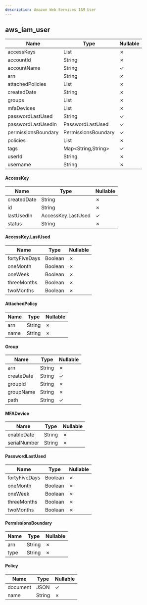 ```yaml
---
description: Amazon Web Services IAM User
---
```

aws_iam_user
------------

| **Name**            | **Type**             | **Nullable** |
| ------------------- | -------------------- | ------------ |
| accessKeys          | List<AccessKey>      | &cross;      |
| accountId           | String               | &cross;      |
| accountName         | String               | &check;      |
| arn                 | String               | &cross;      |
| attachedPolicies    | List<AttachedPolicy> | &cross;      |
| createdDate         | String               | &cross;      |
| groups              | List<Group>          | &cross;      |
| mfaDevices          | List<MFADevice>      | &cross;      |
| passwordLastUsed    | String               | &check;      |
| passwordLastUsedIn  | PasswordLastUsed     | &check;      |
| permissionsBoundary | PermissionsBoundary  | &check;      |
| policies            | List<Policy>         | &cross;      |
| tags                | Map<String,String>   | &check;      |
| userId              | String               | &cross;      |
| username            | String               | &cross;      |

#### AccessKey
| **Name**    | **Type**           | **Nullable** |
| ----------- | ------------------ | ------------ |
| createdDate | String             | &cross;      |
| id          | String             | &cross;      |
| lastUsedIn  | AccessKey.LastUsed | &check;      |
| status      | String             | &cross;      |

#### AccessKey.LastUsed
| **Name**      | **Type** | **Nullable** |
| ------------- | -------- | ------------ |
| fortyFiveDays | Boolean  | &cross;      |
| oneMonth      | Boolean  | &cross;      |
| oneWeek       | Boolean  | &cross;      |
| threeMonths   | Boolean  | &cross;      |
| twoMonths     | Boolean  | &cross;      |

#### AttachedPolicy
| **Name** | **Type** | **Nullable** |
| -------- | -------- | ------------ |
| arn      | String   | &cross;      |
| name     | String   | &cross;      |

#### Group
| **Name**   | **Type** | **Nullable** |
| ---------- | -------- | ------------ |
| arn        | String   | &cross;      |
| createDate | String   | &check;      |
| groupId    | String   | &cross;      |
| groupName  | String   | &cross;      |
| path       | String   | &check;      |

#### MFADevice
| **Name**     | **Type** | **Nullable** |
| ------------ | -------- | ------------ |
| enableDate   | String   | &cross;      |
| serialNumber | String   | &cross;      |

#### PasswordLastUsed
| **Name**      | **Type** | **Nullable** |
| ------------- | -------- | ------------ |
| fortyFiveDays | Boolean  | &cross;      |
| oneMonth      | Boolean  | &cross;      |
| oneWeek       | Boolean  | &cross;      |
| threeMonths   | Boolean  | &cross;      |
| twoMonths     | Boolean  | &cross;      |

#### PermissionsBoundary
| **Name** | **Type** | **Nullable** |
| -------- | -------- | ------------ |
| arn      | String   | &cross;      |
| type     | String   | &cross;      |

#### Policy
| **Name** | **Type** | **Nullable** |
| -------- | -------- | ------------ |
| document | JSON     | &check;      |
| name     | String   | &cross;      |
